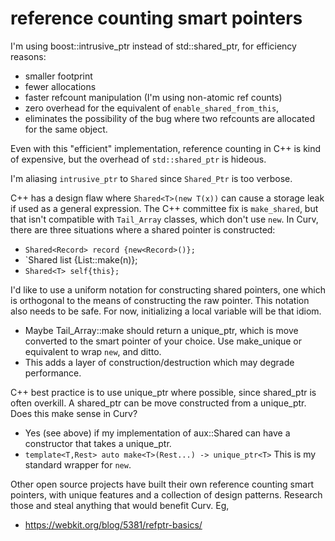 # reference counting smart pointers

I'm using boost::intrusive_ptr instead of std::shared_ptr,
for efficiency reasons:
* smaller footprint
* fewer allocations
* faster refcount manipulation (I'm using non-atomic ref counts)
* zero overhead for the equivalent of `enable_shared_from_this`,
* eliminates the possibility of the bug where two refcounts are allocated
  for the same object.

Even with this "efficient" implementation, reference counting in C++ is
kind of expensive, but the overhead of `std::shared_ptr` is hideous.

I'm aliasing `intrusive_ptr` to `Shared` since `Shared_Ptr` is too verbose.

C++ has a design flaw where `Shared<T>(new T(x))` can cause a storage leak
if used as a general expression. The C++ committee fix is `make_shared`,
but that isn't compatible with `Tail_Array` classes, which don't use `new`.
In Curv, there are three situations where a shared pointer is constructed:
* `Shared<Record> record {new<Record>()};`
* `Shared<List> list {List::make(n)};
* `Shared<T> self{this};`

I'd like to use a uniform notation for constructing shared pointers,
one which is orthogonal to the means of constructing the raw pointer.
This notation also needs to be safe. For now, initializing a local variable
will be that idiom.
* Maybe Tail_Array::make should return a unique_ptr, which is move converted
  to the smart pointer of your choice. Use make_unique or equivalent to wrap
  `new`, and ditto.
* This adds a layer of construction/destruction which may degrade performance.

C++ best practice is to use unique_ptr where possible, since shared_ptr
is often overkill. A shared_ptr can be move constructed from a unique_ptr.
Does this make sense in Curv?
* Yes (see above) if my implementation of aux::Shared can have a constructor
  that takes a unique_ptr.
* `template<T,Rest> auto make<T>(Rest...) -> unique_ptr<T>`
  This is my standard wrapper for `new`.

Other open source projects have built their own reference counting smart
pointers, with unique features and a collection of design patterns.
Research those and steal anything that would benefit Curv. Eg,
* https://webkit.org/blog/5381/refptr-basics/
